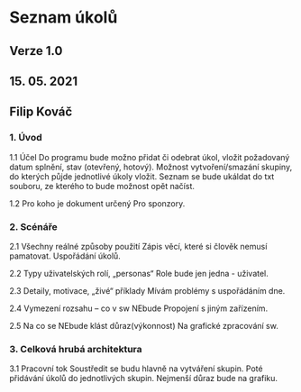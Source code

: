 # Seznam úkolů #
## Verze 1.0 ##
## 15. 05. 2021 ##
## Filip Kováč ##

### 1. Úvod ###
1.1 Účel
Do programu bude možno přidat či odebrat úkol, vložit požadovaný datum splnění, stav (otevřený, hotový).
Možnost vytvoření/smazání skupiny, do kterých půjde jednotlivé úkoly vložit.
Seznam se bude ukáldat do txt souboru, ze kterého to bude možnost opět načíst.

1.2 Pro koho je dokument určený
Pro sponzory.


### 2. Scénáře ###
2.1 Všechny reálné způsoby použití
Zápis věcí, které si člověk nemusí pamatovat. Uspořádání úkolů.

2.2 Typy uživatelských rolí, „personas“
Role bude jen jedna - uživatel.

2.3 Detaily, motivace, „živé“ příklady
Mívám problémy s uspořádáním dne.

2.4 Vymezení rozsahu – co v sw NEbude
Propojení s jiným zařízením. 

2.5 Na co se NEbude klást důraz(výkonnost)
Na grafické zpracování sw.


### 3. Celková hrubá architektura ###
3.1 Pracovní tok
Soustředit se budu hlavně na vytváření skupin. Poté přidávání úkolů do jednotlivých skupin.
Nejmenší důraz bude na grafiku.
